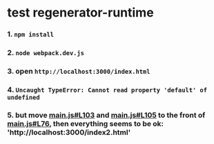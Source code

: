 # test regenerator-runtime

### 1. `npm install`

### 2. `node webpack.dev.js`

### 3. open `http://localhost:3000/index.html`

### 4. `Uncaught TypeError: Cannot read property 'default' of undefined`

### 5. but move [main.js#L103](./target/main.js#L103) and [main.js#L105](./target/main.js#L105) to the front of [main.js#L76](./target/main.js#L76), then everything seems to be ok: 'http://localhost:3000/index2.html'